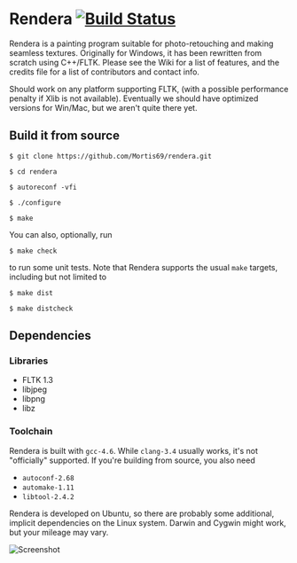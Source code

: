 Rendera [![Build Status](https://travis-ci.org/Mortis69/rendera.svg?branch=master)](https://travis-ci.org/Mortis69/rendera)
=======

Rendera is a painting program suitable for photo-retouching and making seamless
textures. Originally for Windows, it has been rewritten from scratch using
C++/FLTK. Please see the Wiki for a list of features, and the credits file for a
list of contributors and contact info.

Should work on any platform supporting FLTK, (with a possible performance
penalty if Xlib is not available). Eventually we should have optimized versions
for Win/Mac, but we aren't quite there yet.

## Build it from source

```$ git clone https://github.com/Mortis69/rendera.git```

```$ cd rendera```

```$ autoreconf -vfi```

```$ ./configure```

```$ make```

You can also, optionally, run

```$ make check```

to run some unit tests. Note that Rendera supports the usual ```make``` targets,
including but not limited to

```$ make dist```

```$ make distcheck```

## Dependencies

### Libraries

 * FLTK 1.3
 * libjpeg
 * libpng
 * libz

### Toolchain

Rendera is built with ```gcc-4.6```. While ```clang-3.4``` usually works, it's
not "officially" supported. If you're building from source, you also need

 * ```autoconf-2.68```
 * ```automake-1.11```
 * ```libtool-2.4.2```

Rendera is developed on Ubuntu, so there are probably some additional, implicit
dependencies on the Linux system. Darwin and Cygwin might work, but your mileage
may vary.


![Screenshot](/screenshots/screenshot.png "Screenshot")

